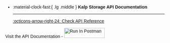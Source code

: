 <style> body {  font-family: "Source Sans 3", sans-serif!important; }</style>
<link href="https://fonts.googleapis.com/css2?family=Source+Sans+3:ital,wght@0,200..900;1,200..900&display=swap" rel="stylesheet">    <link rel="stylesheet" href="https://fonts.googleapis.com/icon?family=Material+Icons">

<div class="grid cards" markdown>

-   :material-clock-fast:{ .lg .middle } __Kalp Storage API Documentation__

    ---


    [:octicons-arrow-right-24: Check API Reference](https://elements.getpostman.com/redirect?entityId=30994788-c99031b1-7c8b-456c-b48c-4bd00087d585&entityType=collection) 



</div>

Visit the API Documentation - [<img src="https://run.pstmn.io/button.svg" alt="Run In Postman" style="width: 128px; height: 32px;">](https://elements.getpostman.com/redirect?entityId=30994788-c99031b1-7c8b-456c-b48c-4bd00087d585&entityType=collection)